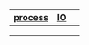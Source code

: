 | [process](./process/README.md) | [IO](./IO/README.md) |      |
| ------------------------------ | -------------------- | ---- |
|                                |                      |      |
|                                |                      |      |
|                                |                      |      |

